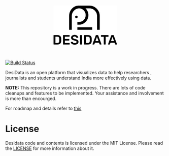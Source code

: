 <p align="center">
  <img width="200" src="./assets/readme/logo-base.png">
</p>
<br>

[![Build Status](https://travis-ci.org/Desidata/Desidata.svg?branch=master)](https://travis-ci.org/Desidata/Desidata)


DesiData is an open platform that visualizes data to help researchers , journalists and students understand India more effectively using data.

**NOTE:** This repository is a work in progress. There are lots of code cleanups and features to be implemented. Your assistance and involvement is more than encourged. 

For roadmap and details refer to [this](https://docs.google.com/document/d/1JfvCKG_NR_OVKQ3fdpfrjWd1GBsyOZ-Ypl0Gbl8OEw8/edit?usp=sharing)

# License

Desidata code and contents is licensed under the MIT License.
Please read the [LICENSE](./LICENSE) for more information about it.

